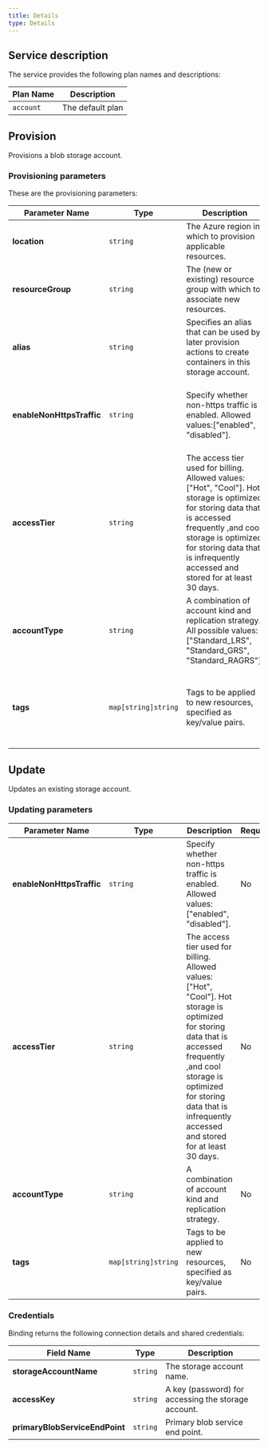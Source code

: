 ```yaml
---
title: Details
type: Details
---
```


## Service description

The service provides the following plan names and descriptions:

| Plan Name | Description      |
| --------- | ---------------- |
| `account` | The default plan |

## Provision

Provisions a blob storage account.

### Provisioning parameters

These are the provisioning parameters:

| Parameter Name          | Type                | Description                                                  | Required | Default Value                                                |
| ----------------------- | ------------------- | ------------------------------------------------------------ | -------- | ------------------------------------------------------------ |
| **location**              | `string`            | The Azure region in which to provision applicable resources. | Yes      |                                                              |
| **resourceGroup**         | `string`            | The (new or existing) resource group with which to associate new resources. | Yes      |                                                              |
| **alias**                 | `string`            | Specifies an alias that can be used by later provision actions to create containers in this storage account. | Yes      |                                                              |
| **enableNonHttpsTraffic** | `string`            | Specify whether non-https traffic is enabled. Allowed values:["enabled", "disabled"]. | No       | If not provided, "disabled" will be used as the default value. That is, only https traffic is allowed. |
| **accessTier**            | `string`            | The access tier used for billing.    Allowed values: ["Hot", "Cool"]. Hot storage is optimized for storing data that is accessed frequently ,and cool storage is optimized for storing data that is infrequently accessed and stored for at least 30 days. | No       | If not provided, "Hot" will be used as the default value.    |
| **accountType**           | `string`            | A combination of account kind and   replication strategy. All possible values: ["Standard_LRS", "Standard_GRS", "Standard_RAGRS"]. | No       | If not provided, "Standard_LRS" will be used as the default value for all plans. |
| **tags**                  | `map[string]string` | Tags to be applied to new resources, specified as key/value pairs. | No       | Tags (even if none are specified) are automatically supplemented with `heritage: open-service-broker-azure`. |

## Update

Updates an existing storage account.

### Updating parameters

| Parameter Name            | Type                | Description                                                  | Required |
| ------------------------- | ------------------- | ------------------------------------------------------------ | -------- |
| **enableNonHttpsTraffic**   | `string`            | Specify whether non-https traffic is enabled. Allowed values:["enabled", "disabled"]. | No       |
| **accessTier**              | `string`            | The access tier used for billing.    Allowed values: ["Hot", "Cool"]. Hot storage is optimized for storing data that is accessed frequently ,and cool storage is optimized for storing data that is infrequently accessed and stored for at least 30 days. | No       |
| **accountType**             | `string`            | A combination of account kind and   replication strategy.    | No       |
| **tags**                    | `map[string]string` | Tags to be applied to new resources, specified as key/value pairs. | No       |

### Credentials

Binding returns the following connection details and shared credentials:

| Field Name                   | Type     | Description                                         |
| ---------------------------- | -------- | --------------------------------------------------- |
| **storageAccountName**         | `string` | The storage account name.                           |
| **accessKey**                  | `string` | A key (password) for accessing the storage account. |
| **primaryBlobServiceEndPoint** | `string` | Primary blob service end point.                     |
